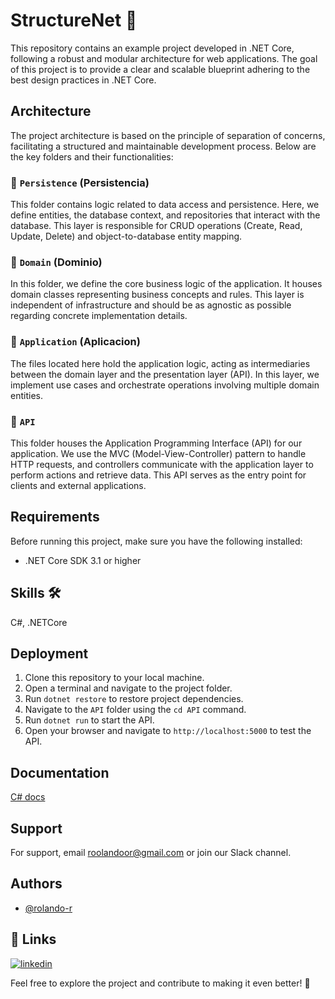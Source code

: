 # StructureNet 🔮

This repository contains an example project developed in .NET Core, following a robust and modular architecture for web applications. The goal of this project is to provide a clear and scalable blueprint adhering to the best design practices in .NET Core.

## Architecture

The project architecture is based on the principle of separation of concerns, facilitating a structured and maintainable development process. Below are the key folders and their functionalities:

### 📁 `Persistence` (Persistencia)

This folder contains logic related to data access and persistence. Here, we define entities, the database context, and repositories that interact with the database. This layer is responsible for CRUD operations (Create, Read, Update, Delete) and object-to-database entity mapping.

### 📁 `Domain` (Dominio)

In this folder, we define the core business logic of the application. It houses domain classes representing business concepts and rules. This layer is independent of infrastructure and should be as agnostic as possible regarding concrete implementation details.

### 📁 `Application` (Aplicacion)

The files located here hold the application logic, acting as intermediaries between the domain layer and the presentation layer (API). In this layer, we implement use cases and orchestrate operations involving multiple domain entities.

### 📁 `API`

This folder houses the Application Programming Interface (API) for our application. We use the MVC (Model-View-Controller) pattern to handle HTTP requests, and controllers communicate with the application layer to perform actions and retrieve data. This API serves as the entry point for clients and external applications.

## Requirements

Before running this project, make sure you have the following installed:

- .NET Core SDK 3.1 or higher

## Skills 🛠
  C#, .NETCore

## Deployment

1. Clone this repository to your local machine.
2. Open a terminal and navigate to the project folder.
3. Run `dotnet restore` to restore project dependencies.
4. Navigate to the `API` folder using the `cd API` command.
5. Run `dotnet run` to start the API.
6. Open your browser and navigate to `http://localhost:5000` to test the API.

## Documentation

[C# docs](https://learn.microsoft.com/en-us/dotnet/csharp/)

## Support

For support, email roolandoor@gmail.com or join our Slack channel.

## Authors

- [@rolando-r](https://www.github.com/rolando-r)

## 🔗 Links
[![linkedin](https://img.shields.io/badge/linkedin-0A66C2?style=for-the-badge&logo=linkedin&logoColor=white)](https://www.linkedin.com/in/rolando-rodriguez-garcia)

Feel free to explore the project and contribute to making it even better! 🚀